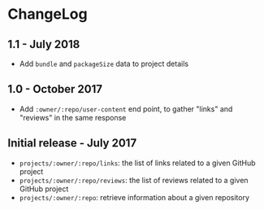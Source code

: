 # ChangeLog

## 1.1 - July 2018

- Add `bundle` and `packageSize` data to project details

## 1.0 - October 2017

- Add `:owner/:repo/user-content` end point, to gather "links" and "reviews" in the same response

## Initial release - July 2017

- `projects/:owner/:repo/links`: the list of links related to a given GitHub project
- `projects/:owner/:repo/reviews`: the list of reviews related to a given GitHub project
- `projects/:owner/:repo`: retrieve information about a given repository
